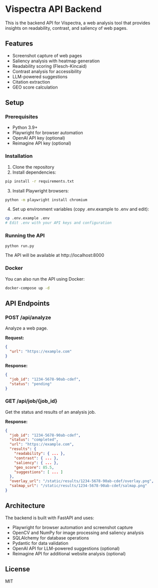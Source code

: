 # Vispectra API Backend

This is the backend API for Vispectra, a web analysis tool that provides insights on readability, contrast, and saliency of web pages.

## Features

- Screenshot capture of web pages
- Saliency analysis with heatmap generation
- Readability scoring (Flesch-Kincaid)
- Contrast analysis for accessibility
- LLM-powered suggestions
- Citation extraction
- GEO score calculation

## Setup

### Prerequisites

- Python 3.9+
- Playwright for browser automation
- OpenAI API key (optional)
- Reimagine API key (optional)

### Installation

1. Clone the repository
2. Install dependencies:

```bash
pip install -r requirements.txt
```

3. Install Playwright browsers:

```bash
python -m playwright install chromium
```

4. Set up environment variables (copy .env.example to .env and edit):

```bash
cp .env.example .env
# Edit .env with your API keys and configuration
```

### Running the API

```bash
python run.py
```

The API will be available at http://localhost:8000

### Docker

You can also run the API using Docker:

```bash
docker-compose up -d
```

## API Endpoints

### POST /api/analyze

Analyze a web page.

**Request:**

```json
{
  "url": "https://example.com"
}
```

**Response:**

```json
{
  "job_id": "1234-5678-90ab-cdef",
  "status": "pending"
}
```

### GET /api/job/{job_id}

Get the status and results of an analysis job.

**Response:**

```json
{
  "job_id": "1234-5678-90ab-cdef",
  "status": "completed",
  "url": "https://example.com",
  "results": {
    "readability": { ... },
    "contrast": { ... },
    "saliency": { ... },
    "geo_score": 85.5,
    "suggestions": [ ... ]
  },
  "overlay_url": "/static/results/1234-5678-90ab-cdef/overlay.png",
  "salmap_url": "/static/results/1234-5678-90ab-cdef/salmap.png"
}
```

## Architecture

The backend is built with FastAPI and uses:

- Playwright for browser automation and screenshot capture
- OpenCV and NumPy for image processing and saliency analysis
- SQLAlchemy for database operations
- Pydantic for data validation
- OpenAI API for LLM-powered suggestions (optional)
- Reimagine API for additional website analysis (optional)

## License

MIT

